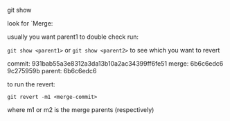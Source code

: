 
git show <merge-commit>

look for `Merge: <parent1> <parent2>

usually you want parent1
to double check run:

`git show <parent1>` or `git show <parent2>` to see which you want to revert

commit: 931bab55a3e8312a3da13b10a2ac34399ff6fe51
merge:  6b6c6edc6 9c275959b
parent: 6b6c6edc6

to run the revert:

`git revert -m1 <merge-commit>`

where m1 or m2 is the merge parents (respectively)

